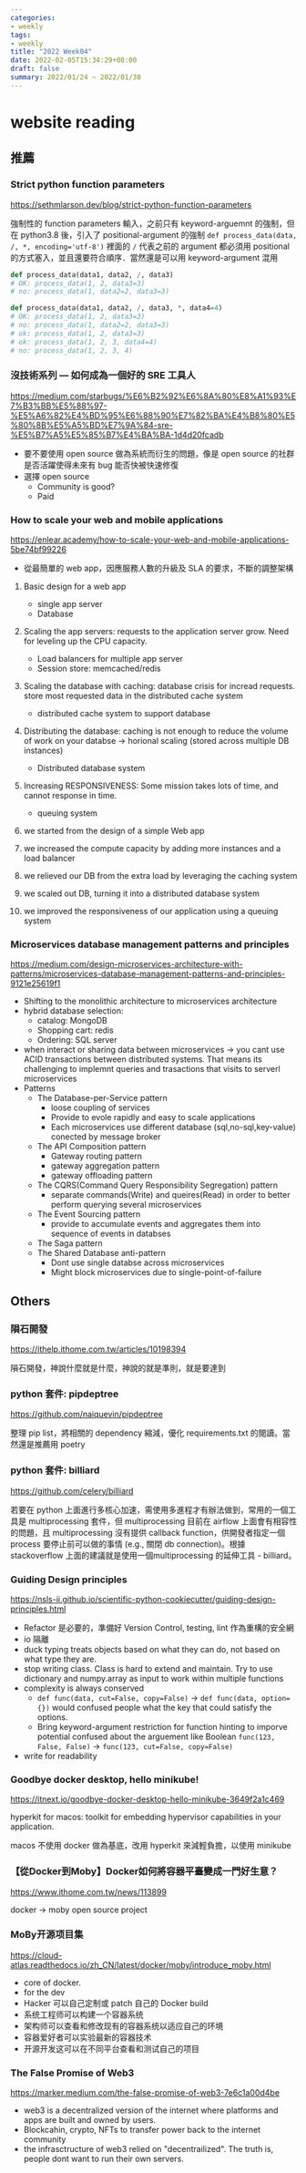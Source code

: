 ```yaml
---
categories:
- weekly
tags:
- weekly
title: "2022 Week04"
date: 2022-02-05T15:34:29+08:00
draft: false
summary: 2022/01/24 ~ 2022/01/30
---
```


# website reading
## 推薦
### Strict python function parameters
https://sethmlarson.dev/blog/strict-python-function-parameters

強制性的 function parameters 輸入，之前只有 keyword-arguemnt 的強制，但在 python3.8 後，引入了 positional-argument 的強制 `def process_data(data, /, *, encoding='utf-8')` 裡面的 `/` 代表之前的 argument 都必須用 positional 的方式塞入，並且還要符合順序．當然還是可以用 keyword-argument 混用

```python
def process_data(data1, data2, /, data3)
# OK: process_data(1, 2, data3=3)
# no: process_data(1, data2=2, data3=3)

def process_data(data1, data2, /, data3, *, data4=4)
# OK: process_data(1, 2, data3=3)
# no: process_data(1, data2=2, data3=3)
# ok: process_data(1, 2, data3=3)
# ok: process_data(1, 2, 3, data4=4)
# no: process_data(1, 2, 3, 4)
```

### 沒技術系列 — 如何成為一個好的 SRE 工具人
https://medium.com/starbugs/%E6%B2%92%E6%8A%80%E8%A1%93%E7%B3%BB%E5%88%97-%E5%A6%82%E4%BD%95%E6%88%90%E7%82%BA%E4%B8%80%E5%80%8B%E5%A5%BD%E7%9A%84-sre-%E5%B7%A5%E5%85%B7%E4%BA%BA-1d4d20fcadb

- 要不要使用 open source 做為系統而衍生的問題，像是 open source 的社群是否活躍使得未來有 bug 能否快被快速修復
- 選擇 open source
    - Community is good?
    - Paid 

### How to scale your web and mobile applications
https://enlear.academy/how-to-scale-your-web-and-mobile-applications-5be74bf99226

- 從最簡單的 web app，因應服務人數的升級及 SLA 的要求，不斷的調整架構
1. Basic design for a web app
    - single app server
    - Database
3. Scaling the app servers: requests to the application server grow. Need for leveling up the CPU capacity.
    - Load balancers for multiple app server
    - Session store: memcached/redis
1. Scaling the database with caching: database crisis for incread requests. store most requested data in the distributed cache system
    - distributed cache system to support database
1. Distributing the database: caching is not enough to reduce the volume of work on your databse -> horional scaling (stored across multiple DB instances)
    - Distributed database system
1. Increasing RESPONSIVENESS: Some mission takes lots of time, and cannot response in time.
    - queuing system

1. we started from the design of a simple Web app
2. we increased the compute capacity by adding more instances and a load balancer
3. we relieved our DB from the extra load by leveraging the caching system
4. we scaled out DB, turning it into a distributed database system
5. we improved the responsiveness of our application using a queuing system

### Microservices database management patterns and principles
https://medium.com/design-microservices-architecture-with-patterns/microservices-database-management-patterns-and-principles-9121e25619f1

- Shifting to the monolithic architecture to microservices architecture
- hybrid database selection:
    - catalog: MongoDB
    - Shopping cart: redis
    - Ordering: SQL server
- when interact or sharing data between microservices -> you cant use ACID transactions between distributed systems. That means its challenging to implemnt queries and trasactions that visits to serverl microservices
- Patterns
    - The Database-per-Service pattern 
        - loose coupling of services
        - Provide to evole rapidly and easy to scale applications
        - Each microservices use different database (sql,no-sql,key-value) conected by message broker
    - The API Composition pattern
        - Gateway routing pattern
        - gateway aggregation pattern
        - gateway offloading pattern
    - The CQRS(Command Query Responsibility Segregation) pattern 
        - separate commands(Write) and queires(Read) in order to better perform querying several microservices
    - The Event Sourcing pattern 
        - provide to accumulate events and aggregates them into sequence of events in databses 
    - The Saga pattern 
    - The Shared Database anti-pattern
        - Dont use single databse across microservices
        - Might block microservices due to single-point-of-failure

## Others
### 隕石開發
https://ithelp.ithome.com.tw/articles/10198394

隕石開發，神說什麼就是什麼，神說的就是準則，就是要達到

### python 套件: pipdeptree
https://github.com/naiquevin/pipdeptree

整理 pip list，將相關的 dependency 縮減，優化 requirements.txt 的閱讀。當然還是推薦用 poetry

### python 套件: billiard
https://github.com/celery/billiard

若要在 python 上面進行多核心加速，需使用多進程才有辦法做到，常用的一個工具是 multiprocessing 套件，但 multiprocessing 目前在 airflow 上面會有相容性的問題，且 multiprocessing 沒有提供 callback function，供開發者指定一個 process 要停止前可以做的事情 (e.g., 關閉 db connection)。根據 stackoverflow 上面的建議就是使用一個multiprocessing 的延伸工具 - billiard。

### Guiding Design principles
https://nsls-ii.github.io/scientific-python-cookiecutter/guiding-design-principles.html
- Refactor 是必要的，準備好 Version Control, testing, lint 作為重構的安全網
- io 隔離
- duck typing treats objects based on what they can do, not based on what type they are.
- stop writing class. Class is hard to extend and maintain. Try to use dictionary and numpy.array as input to work within multiple functions
- complexity is always conserved
    - `def func(data, cut=False, copy=False)` -> `def func(data, option={})` would confused people what the key that could satisfy the options. 
    - Bring keyword-argument restriction for function hinting to imporve potential confused about the arguement like Boolean 
    `func(123, False, False)` -> `func(123, cut=False, copy=False)`
- write for readability

### Goodbye docker desktop, hello minikube!
https://itnext.io/goodbye-docker-desktop-hello-minikube-3649f2a1c469

hyperkit for macos: toolkit for embedding hypervisor capabilities in your application.

macos 不使用 docker 做為基底，改用 hyperkit 來減輕負擔，以使用 minikube

### 【從Docker到Moby】Docker如何將容器平臺變成一門好生意？
https://www.ithome.com.tw/news/113899

docker -> moby open source project 

### MoBy开源项目集
https://cloud-atlas.readthedocs.io/zh_CN/latest/docker/moby/introduce_moby.html

- core of docker.
- for the dev
- Hacker 可以自己定制或 patch 自己的 Docker build 
- 系统工程师可以构建一个容器系统
- 架构师可以查看和修改现有的容器系统以适应自己的环境
- 容器爱好者可以实验最新的容器技术
- 开源开发这可以在不同平台查看和测试自己的项目

### The False Promise of Web3
https://marker.medium.com/the-false-promise-of-web3-7e6c1a00d4be

- web3 is a decentralized version of the internet where platforms and apps are built and owned by users.
- Blockcahin, crypto, NFTs to transfer power back to the internet community
- the infrasctructure of web3 relied on "decentrailized". The truth is, people dont want to run their own servers.

